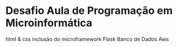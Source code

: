 # Desafio Aula de Programação em Microinformática
html & css
inclusão do microframework Flask
Banco de Dados
Aws

